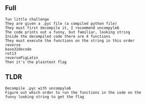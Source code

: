 ## Full  
    fun little challenge  
    They are given a .pyc file (a compiled python file)  
    They must first decompile it, I recommend uncompyle6  
    The code prints out a funny, but familiar, looking string  
    Inside the decompiled code there are 4 functions  
    They must execute the functions on the string in this order  
	reverse  
	base32decode  
	rot13  
	reversePigLatin  
    Then it's the plaintext flag  
  
## TLDR  
    Decompile .pyc with uncompyle6  
    Figure out which order to run the functions in the code on the  
    funny looking string to get the flag  

